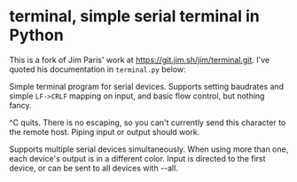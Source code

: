 terminal, simple serial terminal in Python
====

This is a fork of Jim Paris' work at
https://git.jim.sh/jim/terminal.git. I've quoted his documentation in
`terminal.py` below:

Simple terminal program for serial devices.  Supports setting
baudrates and simple `LF->CRLF` mapping on input, and basic flow
control, but nothing fancy.

^C quits.  There is no escaping, so you can't currently send this
character to the remote host.  Piping input or output should work.

Supports multiple serial devices simultaneously.  When using more than
one, each device's output is in a different color.  Input is directed
to the first device, or can be sent to all devices with --all.
